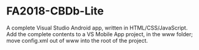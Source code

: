 # FA2018-CBDb-Lite
A complete Visual Studio Android app, written in HTML/CSS/JavaScript. Add the complete contents to a VS Mobile App project, in the www folder; move config.xml out of www into the root of the project. 
